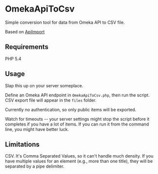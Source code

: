 OmekaApiToCsv
=============

Simple conversion tool for data from Omeka API to CSV file.

Based on [ApiImport](https://github.com/omeka/plugin-ApiImport)

Requirements
------------

PHP 5.4

Usage
-----

Slap this up on your server someplace.

Define an Omeka API endpoint in `OmekaApiToCsv.php`, then run the script. CSV export file will appear in the `files` folder.

Currently no authentication, so only public items will be exported.

Watch for timeouts -- your server settings might stop the script before it completes if you have a lot of items. If you can run it from the command line, you might have better luck.

Limitations
-----------

CSV. It's Comma Separated Values, so it can't handle much density. If you have multiple values for an element (e.g., more than one title), they will be separated by a pipe delimiter.
